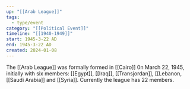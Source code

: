 ```yaml
---
up: "[[Arab League]]"
tags:
  - type/event
category: "[[Political Event]]"
timeline: "[[1940-1949]]"
start: 1945-3-22 AD
end: 1945-3-22 AD
created: 2024-01-08
---
```

The [[Arab League]] was formally formed in [[Cairo]] 0n March 22, 1945, initially with six members: [[Egypt]], [[Iraq]], [[Transjordan]], [[Lebanon, [[Saudi Arabia]] and [[Syria]]. Currently the league has 22 members.